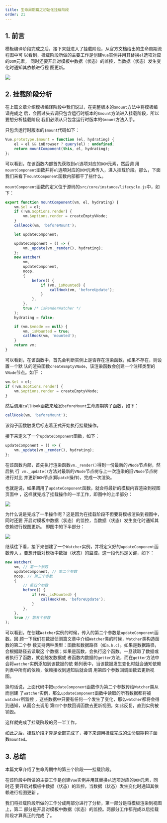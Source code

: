 ```yaml
---
title: 生命周期篇之初始化挂载阶段
order: 21
---
```


## 1. 前言

模板编译阶段完成之后，接下来就进入了挂载阶段，从官方文档给出的生命周期流程图中可
以看到，挂载阶段所做的主要工作是创建`Vue`实例并用其替换`el`选项对应的`DOM`元素，
同时还要开启对模板中数据（状态）的监控，当数据（状态）发生变化时通知其依赖进行视
图更新。

![](http://ibadgers.cn/images/code/vue2/lifecycle_4.png)

## 2. 挂载阶段分析

在上篇文章介绍模板编译阶段中我们说过，在完整版本的`$mount`方法中将模板编译完成之
后，会回过头去调只包含运行时版本的`$mount`方法进入挂载阶段，所以要想分析挂载阶段
我们必须从只包含运行时版本的`$mount`方法入手。

只包含运行时版本的`$mount`代码如下：

```javascript
Vue.prototype.$mount = function (el, hydrating) {
	el = el && inBrowser ? query(el) : undefined;
	return mountComponent(this, el, hydrating);
};
```

可以看到，在该函数内部首先获取到`el`选项对应的`DOM`元素，然后调
用`mountComponent`函数并将`el`选项对应的`DOM`元素传入，进入挂载阶段。那么，下面
我们来看下`mountComponent`函数内部都干了些什么。

`mountComponent`函数的定义位于源码的`src/core/instance/lifecycle.js`中，如下：

```javascript
export function mountComponent(vm, el, hydrating) {
	vm.$el = el;
	if (!vm.$options.render) {
		vm.$options.render = createEmptyVNode;
	}
	callHook(vm, 'beforeMount');

	let updateComponent;

	updateComponent = () => {
		vm._update(vm._render(), hydrating);
	};
	new Watcher(
		vm,
		updateComponent,
		noop,
		{
			before() {
				if (vm._isMounted) {
					callHook(vm, 'beforeUpdate');
				}
			},
		},
		true /* isRenderWatcher */
	);
	hydrating = false;

	if (vm.$vnode == null) {
		vm._isMounted = true;
		callHook(vm, 'mounted');
	}
	return vm;
}
```

可以看到，在该函数中，首先会判断实例上是否存在渲染函数，如果不存在，则设置一个默
认的渲染函数`createEmptyVNode`，该渲染函数会创建一个注释类型的`VNode`节点。如下
：

```javascript
vm.$el = el;
if (!vm.$options.render) {
	vm.$options.render = createEmptyVNode;
}
```

然后调用`callHook`函数来触发`beforeMount`生命周期钩子函数，如下：

```javascript
callHook(vm, 'beforeMount');
```

该钩子函数触发后标志着正式开始执行挂载操作。

接下来定义了一个`updateComponent`函数，如下：

```javascript
updateComponent = () => {
	vm._update(vm._render(), hydrating);
};
```

在该函数内部，首先执行渲染函数`vm._render()`得到一份最新的`VNode`节点树，然后执
行` vm._update()`方法对最新的`VNode`节点树与上一次渲染的旧`VNode`节点树进行对比
并更新`DOM`节点(即`patch`操作)，完成一次渲染。

也就是说，如果调用了`updateComponent`函数，就会将最新的模板内容渲染到视图页面中
，这样就完成了挂载操作的一半工作，即图中的上半部分：

![](http://ibadgers.cn/images/code/vue2/lifecycle_5.png)

为什么说是完成了一半操作呢？这是因为在挂载阶段不但要将模板渲染到视图中，同时还要
开启对模板中数据（状态）的监控，当数据（状态）发生变化时通知其依赖进行视图更新。
即图中的下半部分：

![](http://ibadgers.cn/images/code/vue2/lifecycle_6.png)

继续往下看，接下来创建了一个`Watcher`实例，并将定义好的`updateComponent`函数传入
。要想开启对模板中数据（状态）的监控，这一段代码是关键，如下：

```javascript
new Watcher(
	vm, // 第一个参数
	updateComponent, // 第二个参数
	noop, // 第三个参数
	{
		// 第四个参数
		before() {
			if (vm._isMounted) {
				callHook(vm, 'beforeUpdate');
			}
		},
	},
	true // 第五个参数
);
```

可以看到，在创建`Watcher`实例的时候，传入的第二个参数是`updateComponent`函数。回
顾一下我们在数据侦测篇文章中介绍`Watcher`类的时候，`Watcher`类构造函数的第二个参
数支持两种类型：函数和数据路径（如`a.b.c`）。如果是数据路径，会根据路径去读取这
个数据；如果是函数，会执行这个函数。一旦读取了数据或者执行了函数，就会触发数据或
者函数内数据的`getter`方法，而在`getter`方法中会将`watcher`实例添加到该数据的依
赖列表中，当该数据发生变化时就会通知依赖列表中所有的依赖，依赖接收到通知后就会调
用第四个参数回调函数去更新视图。

换句话说，上面代码中把`updateComponent`函数作为第二个参数传给`Watcher`类从而创建
了`watcher`实例，那么`updateComponent`函数中读取的所有数据都将被`watcher`所监控
，这些数据中只要有任何一个发生了变化，那么`watcher`都将会得到通知，从而会去调用
第四个参数回调函数去更新视图，如此反复，直到实例被销毁。

这样就完成了挂载阶段的另一半工作。

如此之后，挂载阶段才算是全部完成了，接下来调用挂载完成的生命周期钩子函
数`mounted`。

## 3. 总结

本篇文章介绍了生命周期中的第三个阶段——挂载阶段。

在该阶段中所做的主要工作是创建`Vue`实例并用其替换`el`选项对应的`DOM`元素，同时还
要开启对模板中数据（状态）的监控，当数据（状态）发生变化时通知其依赖进行视图更新
。

我们将挂载阶段所做的工作分成两部分进行了分析，第一部分是将模板渲染到视图上，第二
部分是开启对模板中数据（状态）的监控。两部分工作都完成以后挂载阶段才算真正的完成
了。
